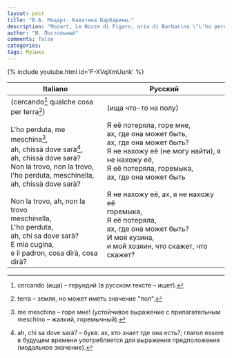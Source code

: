 ```yaml
---
layout: post
title: "В.А. Моцарт. Каватина Барбарины."
description: "Mozart, Le Nozze di Figaro, aria di Barbarina \"L'ho perduta, me meschina\""
author: "И. Постольный"
comments: false
categories: 
tags: Музыка
---
```


{% include youtube.html id='F-XVqXmUunk' %}

| Italiano | Русский |
|----------|---------|
|(cercando[^1] qualche cosa per terra[^2])<br><br>L'ho perduta, me meschina[^3],<br>ah, chissà dove sarà[^4], <br>ah, chissà dove sarà?<br>Non la trovo, non la trovo,<br>l'ho perduta, meschinella,<br>ah, chissà dove sarà?<br><br>Non la trovo, ah, non la trovo<br>meschinella,<br>L'ho perduta,<br>ah, chi sa dove sarà?<br>E mia cugina,<br>e il padron, cosa dirà, cosa dirà?|(ища что-то на полу)<br><br>Я её потеряла, горе мне,<br>ах, где она может быть,<br>ах, где она может быть?<br>Я не нахожу её (не могу найти), я не нахожу её,<br>Я её потеряла, горемыка,<br>ах, где она может быть<br><br>Я не нахожу её, ах, я не нахожу её<br>горемыка,<br>Я её потеряла,<br>ах, где она может быть?<br>И моя кузина,<br>и мой хозяин, что скажет, что скажет?|

[^1]: cercando (ища) – герундий (в русском тексте – ищет).

[^2]: terra – земля, но может иметь значение "пол".

[^3]: me meschina – горе мне! (устойчивое выражение с прилагательным meschino – жалкий, горемычный).

[^4]: ah, chi sa dove sarà? – букв. ах, кто знает где она есть?; глагол essere в будущем времени употребляется для выражения предположения (модальное значение).